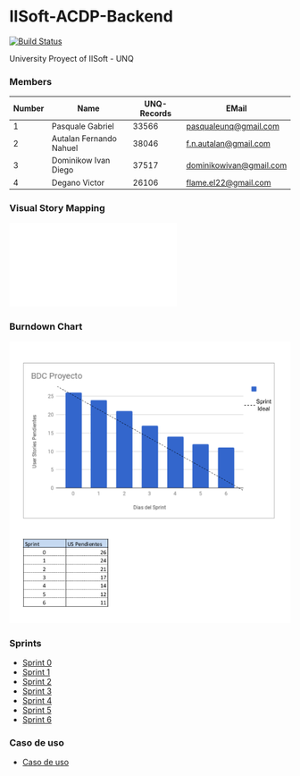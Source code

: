 # IISoft-ACDP-Backend

[![Build Status](https://travis-ci.org/pasqualegabriel/IISoft-ACDP-Backend.svg?branch=master)](https://travis-ci.org/pasqualegabriel/IISoft-ACDP-Backend)

University Proyect of IISoft - UNQ

### Members

Number |       Name              | UNQ-Records |    EMail
-------|-------------------------|-------------|------------------------
1      | Pasquale Gabriel        |    33566    | pasqualeunq@gmail.com
2      | Autalan Fernando Nahuel |    38046    | f.n.autalan@gmail.com
3      | Dominikow Ivan Diego    |    37517    | dominikowivan@gmail.com
4      | Degano Victor           |    26106    | flame.el22@gmail.com

### Visual Story Mapping 
![Visual Story Mapping ACaraDePerro](sprints/vsm.pdf)

### Burndown Chart
![Burndown Chart ACaraDePerro](sprints/bdc.png)

### Sprints

- [Sprint 0][1]
- [Sprint 1][2]
- [Sprint 2][3]
- [Sprint 3][4]
- [Sprint 4][5]
- [Sprint 5][6]
- [Sprint 6][7]

[1]: ./sprints/sprint0/README.md
[2]: ./sprints/sprint1/README.md
[3]: ./sprints/sprint2/README.md
[4]: ./sprints/sprint3/README.md
[5]: ./sprints/sprint4/README.md
[6]: ./sprints/sprint5/README.md
[7]: ./sprints/sprint6/README.md

### Caso de uso

- [Caso de uso][8]

[8]: ./sprints/README.md


